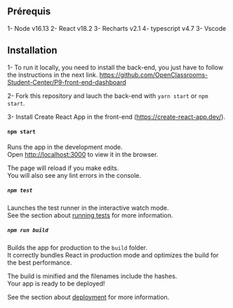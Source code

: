 ## Prérequis

1- Node v16.13
2- React v18.2
3- Recharts v2.1
4- typescript v4.7
3- Vscode

## Installation

1- To run it locally, you need to install the back-end, you just have to follow the instructions in the next link.
https://github.com/OpenClassrooms-Student-Center/P9-front-end-dashboard

2- Fork this repository and lauch the back-end with `yarn start` or `npm start`.

3- Install Create React App in the front-end (https://create-react-app.dev/).

#### `npm start`

Runs the app in the development mode.\
Open [http://localhost:3000](http://localhost:3000) to view it in the browser.

The page will reload if you make edits.\
You will also see any lint errors in the console.

##### `npm test`

Launches the test runner in the interactive watch mode.\
See the section about [running tests](https://facebook.github.io/create-react-app/docs/running-tests) for more information.

##### `npm run build`

Builds the app for production to the `build` folder.\
It correctly bundles React in production mode and optimizes the build for the best performance.

The build is minified and the filenames include the hashes.\
Your app is ready to be deployed!

See the section about [deployment](https://facebook.github.io/create-react-app/docs/deployment) for more information.
